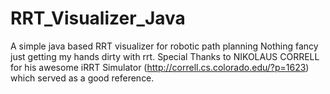# RRT_Visualizer_Java
A simple java based RRT visualizer for robotic path planning
Nothing fancy just getting my hands dirty with rrt.
Special Thanks to NIKOLAUS CORRELL for his awesome iRRT Simulator (http://correll.cs.colorado.edu/?p=1623) which served as a good reference.
